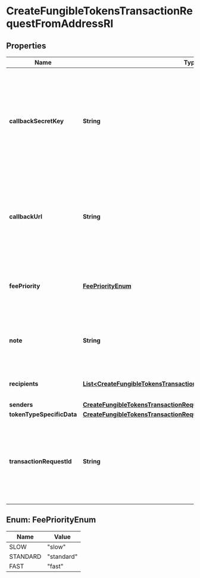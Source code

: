 

# CreateFungibleTokensTransactionRequestFromAddressRI


## Properties

| Name | Type | Description | Notes |
|------------ | ------------- | ------------- | -------------|
|**callbackSecretKey** | **String** | Represents the Secret Key value provided by the customer. This field is used for security purposes during the callback notification, in order to prove the sender of the callback as Crypto APIs. For more information please see our [Documentation](https://developers.cryptoapis.io/technical-documentation/general-information/callbacks#callback-security). |  |
|**callbackUrl** | **String** | Represents the URL that is set by the customer where the callback will be received at. The callback notification will be received only if and when the event occurs. &#x60;We support ONLY httpS type of protocol&#x60;. |  |
|**feePriority** | [**FeePriorityEnum**](#FeePriorityEnum) | Represents the fee priority of the automation, whether it is \&quot;slow\&quot;, \&quot;standard\&quot; or \&quot;fast\&quot;. |  |
|**note** | **String** | Represents an optional note to add a free text in, explaining or providing additional detail on the transaction request. |  [optional] |
|**recipients** | [**List&lt;CreateFungibleTokensTransactionRequestFromAddressRIRecipients&gt;**](CreateFungibleTokensTransactionRequestFromAddressRIRecipients.md) | Defines the destination for the transaction, i.e. the recipient(s). |  |
|**senders** | [**CreateFungibleTokensTransactionRequestFromAddressRISenders**](CreateFungibleTokensTransactionRequestFromAddressRISenders.md) |  |  |
|**tokenTypeSpecificData** | [**CreateFungibleTokensTransactionRequestFromAddressRIS**](CreateFungibleTokensTransactionRequestFromAddressRIS.md) |  |  |
|**transactionRequestId** | **String** | Represents a unique identifier of the transaction request (the request sent to make a transaction), which helps in identifying which callback and which &#x60;referenceId&#x60; concern that specific transaction request. |  |



## Enum: FeePriorityEnum

| Name | Value |
|---- | -----|
| SLOW | &quot;slow&quot; |
| STANDARD | &quot;standard&quot; |
| FAST | &quot;fast&quot; |



